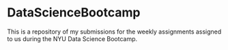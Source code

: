 # DataScienceBootcamp
This is a repository of my submissions for the weekly assignments assigned to us during the NYU Data Science Bootcamp.
